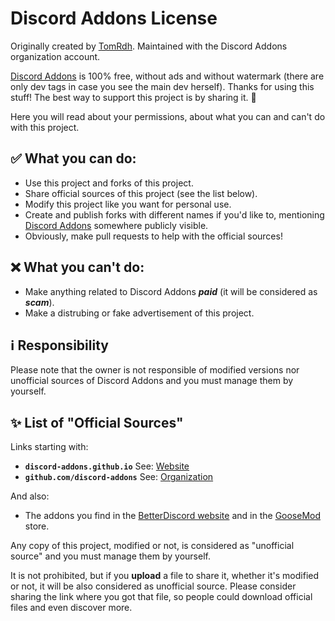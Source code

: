 # Discord Addons License

Originally created by [TomRdh](https://github.com/Tomrdh). Maintained with the Discord Addons organization account.

[Discord Addons](https://github.com/discord-addons/discord-addons) is 100% free, without ads and without watermark (there are only dev tags in case you see the main dev herself). Thanks for using this stuff! The best way to support this project is by sharing it. 💖

Here you will read about your permissions, about what you can and can't do with this project.

## ✅ What you can do:

- Use this project and forks of this project.
- Share official sources of this project (see the list below).
- Modify this project like you want for personal use.
- Create and publish forks with different names if you'd like to, mentioning [Discord Addons](https://github.com/discord-addons/discord-addons) somewhere publicly visible.
- Obviously, make pull requests to help with the official sources!

## ❌ What you can't do:

- Make anything related to Discord Addons ***paid*** (it will be considered as ***scam***).
- Make a distrubing or fake advertisement of this project.

## ℹ️ Responsibility

Please note that the owner is not responsible of modified versions nor unofficial sources of Discord Addons and you must manage them by yourself.


## ✨ List of "Official Sources"

Links starting with:

- **`discord-addons.github.io`** See: [Website](https://discord-addons.github.io/main)
- **`github.com/discord-addons`** See: [Organization](https://github.com/discord-addons)

And also:

- The addons you find in the [BetterDiscord website](https://betterdiscord.app/themes) and in the [GooseMod](https://goosemod.com/) store.

Any copy of this project, modified or not, is considered as "unofficial source" and you must manage them by yourself.

It is not prohibited, but if you **upload** a file to share it, whether it's modified or not, it will be also considered as unofficial source. Please consider sharing the link where you got that file, so people could download official files and even discover more.
